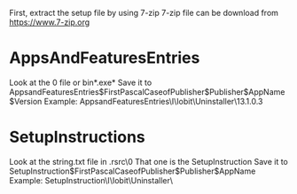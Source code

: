 First, extract the setup file by using 7-zip
7-zip file can be download from https://www.7-zip.org

# AppsAndFeaturesEntries
Look at the  0 file or bin\*.exe*
Save it to AppsandFeaturesEntries\$FirstPascalCaseofPublisher\$Publisher\$AppName\$Version
Example: AppsandFeaturesEntries\I\Iobit\Uninstaller\13.1.0.3

# SetupInstructions
Look at the string.txt file in .rsrc\0
That one is the SetupInstruction
Save it to SetupInstruction\$FirstPascalCaseofPublisher\$Publisher\$AppName
Example: SetupInstruction\I\Iobit\Uninstaller\
